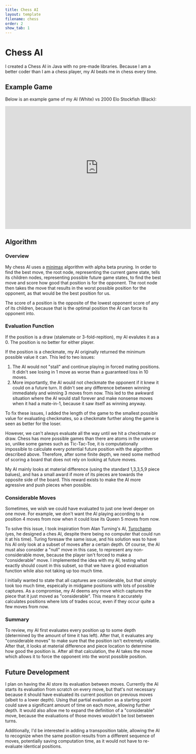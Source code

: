 ```yaml
---
title: Chess AI
layout: template
filename: chess
order: 2
show_tab: 1
--- 
```


# Chess AI
I created a Chess AI in Java with no pre-made libraries. Because I am a better coder than I am a chess player, my AI beats me in chess every time.

## Example Game
Below is an example game of my AI (White) vs 2000 Elo Stockfish (Black):

<iframe src="https://lichess.org/embed/BHLqEa1J#0?theme=auto&bg=auto"
width=600 height=397 frameborder=0></iframe>

## Algorithm

### Overview
My chess AI uses a [minimax](https://en.wikipedia.org/wiki/Minimax) algorithm with alpha beta pruning. In order to find the best move, the root node, representing the current game state, tells its children nodes, representing possible future game states, to find the best move and score how good that position is for the opponent. The root node then takes the move that results in the worst possible position for the opponent, as that would be the best position for us.

The score of a position is the opposite of the lowest opponent score of any of its children, because that is the optimal position the AI can force its opponent into.

### Evaluation Function
If the position is a draw (stalemate or 3-fold-repition), my AI evalutes it as a 0. The position is no better for either player.

If the position is a checkmate, my AI originally returned the minimum possible value it can. This led to two issues:

1. The AI would not "stall" and continue playing in forced mating positions. It didn't see losing in 1 move as worse than a guaranteed loss in 10 moves.
2. More importantly, the AI would not checkmate the opponent if it knew it could on a future turn. It didn't see any difference between winning immediately and winning 3 moves from now. This led to the awkward situation where the AI would stall forever and make nonsense moves when it had a mate-in-1, because it saw itself as winning anyway.

To fix these issues, I added the length of the game to the smallest possible value for evaluating checkmates, so a checkmate further along the game is seen as better for the loser.

However, we can't always evaluate all the way until we hit a checkmate or draw. Chess has more possible games than there are atoms in the universe so, unlike some games such as Tic-Tac-Toe, it is computationally impossible to calculate every potential future position with the algorithm described above. Therefore, after some finite depth, we need some method of scoring a board that does not rely on looking at future moves.

My AI mainly looks at material difference (using the standard 1,3,3,5,9 piece balues), and has a small award if more of its pieces are towards the opposite side of the board. This reward exists to make the AI more agressive and push pieces when possible.

### Considerable Moves
Sometimes, we wish we could have evaluated to just one level deeper on one move. For example, we don't want the AI playing according to a position 4 moves from now when it could lose its Queen 5 moves from now.

To solve this issue, I took inspiration from Alan Turning's AI, [Turochamp](https://en.wikipedia.org/wiki/Turochamp) (yes, he designed a ches AI, despite there being no computer that could run it at his time). Turing foresaw the same issue, and his solution was to have his AI only look at a subset of moves after a certain depth. Of course, the AI must also consider a "null" move in this case, to represent any non-considerable move, because the player isn't forced to make a "considerable" move. I implemented the idea with my AI, testing what exactly should count in this subset, so that we have a good evaluation function while also not taking up too much time.

I initially wanted to state that all captures are considerable, but that simply took too much time, espeically in midgame positions with lots of possible captures. As a compromise, my AI deems any move which captures the piece that it just moved as "considerable". This means it accurately calculates positions where lots of trades occur, even if they occur quite a few moves from now.

### Summary
To review, my AI first evaluates every position up to some depth (determined by the amount of time it has left). After that, it evaluates any "considerable moves" to make sure that the position isn't extremely volatile. After that, it looks at material difference and piece location to determine how good the position is. After all that calculation, the AI takes the move which allows it to force the opponent into the worst possible position.

## Future Development
I plan on having the AI store its evaluation between moves. Currently the AI starts its evaluation from scratch on every move, but that's not necessary because it should have evaluated its current position on previous moves (albeit to a lower depth). Using that partial evaluation as a starting point could save a significant amount of time on each move, allowing further depth. It would also allow me to expand the definition of a "considerable" move, because the evaluations of those moves wouldn't be lost between turns.

Additionally, I'd be interested in adding a transposition table, allowing the AI to recognize when the same position results from a different sequence of moves, potentially saving computation time, as it would not have to re-evaluate identical positions.
